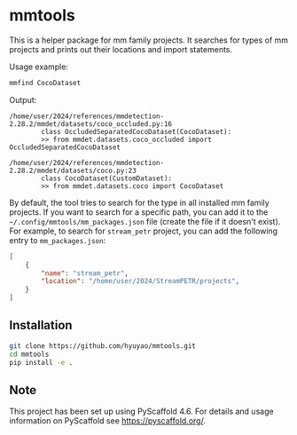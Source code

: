 # mmtools

This is a helper package for mm family projects. It searches for types of mm projects and prints out their locations and import statements.

Usage example:

```bash
mmfind CocoDataset
```

Output:

```
/home/user/2024/references/mmdetection-2.28.2/mmdet/datasets/coco_occluded.py:16
        class OccludedSeparatedCocoDataset(CocoDataset):
        >> from mmdet.datasets.coco_occluded import OccludedSeparatedCocoDataset

/home/user/2024/references/mmdetection-2.28.2/mmdet/datasets/coco.py:23
        class CocoDataset(CustomDataset):
        >> from mmdet.datasets.coco import CocoDataset
```

By default, the tool tries to search for the type in all installed mm family projects. If you want to search for a specific path, you can add it to the `~/.config/mmtools/mm_packages.json` file (create the file if it doesn't exist). For example, to search for `stream_petr` project, you can add the following entry to `mm_packages.json`:

```json
[
    {
        "name": "stream_petr",
        "location": "/home/user/2024/StreamPETR/projects",
    }
]
```

## Installation

```bash
git clone https://github.com/hyuyao/mmtools.git
cd mmtools
pip install -e .
```

## Note

This project has been set up using PyScaffold 4.6. For details and usage
information on PyScaffold see https://pyscaffold.org/.
